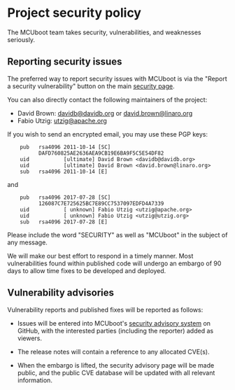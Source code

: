 # Project security policy

The MCUboot team takes security, vulnerabilities, and weaknesses
seriously.

## Reporting security issues

The preferred way to report security issues with MCUboot is via the "Report a
security vulnerability" button on the main [security
page](https://github.com/mcu-tools/mcuboot/security).

You can also directly contact the following maintainers of the project:

- David Brown: davidb@davidb.org or david.brown@linaro.org
- Fabio Utzig: utzig@apache.org

If you wish to send an encrypted email, you may use these PGP keys:

```
    pub   rsa4096 2011-10-14 [SC]
          DAFD760825AE2636AEA9CB19E6BA9F5C5E54DF82
    uid           [ultimate] David Brown <davidb@davidb.org>
    uid           [ultimate] David Brown <david.brown@linaro.org>
    sub   rsa4096 2011-10-14 [E]
```

and

```
    pub   rsa4096 2017-07-28 [SC]
          126087C7E725625BC7E89CC7537097EDFD4A7339
    uid           [ unknown] Fabio Utzig <utzig@apache.org>
    uid           [ unknown] Fabio Utzig <utzig@utzig.org>
    sub   rsa4096 2017-07-28 [E]
```

Please include the word "SECURITY" as well as "MCUboot" in the subject
of any message.

We will make our best effort to respond in a timely manner. Most
vulnerabilities found within published code will undergo an embargo of
90 days to allow time fixes to be developed and deployed.

## Vulnerability advisories

Vulnerability reports and published fixes will be reported as follows:

- Issues will be entered into MCUboot's [security advisory
  system](https://github.com/mcu-tools/mcuboot/security/advisories) on GitHub, with
  the interested parties (including the reporter) added as viewers.

- The release notes will contain a reference to any allocated CVE(s).

- When the embargo is lifted, the security advisory page will be made
  public, and the public CVE database will be updated with all
  relevant information.
